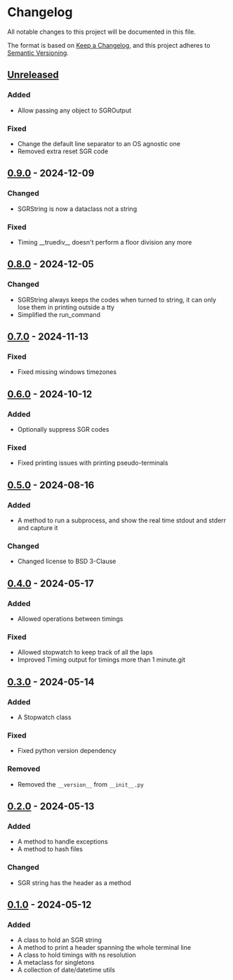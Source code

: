 # Changelog

All notable changes to this project will be documented in this file.

The format is based on [Keep a Changelog], and this project adheres to [Semantic Versioning].

## [Unreleased]

### Added

-   Allow passing any object to SGROutput

### Fixed

-   Change the default line separator to an OS agnostic one
-   Removed extra reset SGR code

## [0.9.0] - 2024-12-09

### Changed

-   SGRString is now a dataclass not a string

### Fixed

-   Timing \_\_truediv\_\_ doesn't perform a floor division any more

## [0.8.0] - 2024-12-05

### Changed

-   SGRString always keeps the codes when turned to string, it can only lose them in printing outside a tty
-   Simplified the run_command

## [0.7.0] - 2024-11-13

### Fixed

-   Fixed missing windows timezones

## [0.6.0] - 2024-10-12

### Added

-   Optionally suppress SGR codes

### Fixed

-   Fixed printing issues with printing pseudo-terminals

## [0.5.0] - 2024-08-16

### Added

-   A method to run a subprocess, and show the real time stdout and stderr and capture it

### Changed

-   Changed license to BSD 3-Clause

## [0.4.0] - 2024-05-17

### Added

-   Allowed operations between timings

### Fixed

-   Allowed stopwatch to keep track of all the laps
-   Improved Timing output for timings more than 1 minute.git

## [0.3.0] - 2024-05-14

### Added

-   A Stopwatch class

### Fixed

-   Fixed python version dependency

### Removed

-   Removed the `__version__` from `__init__.py`

## [0.2.0] - 2024-05-13

### Added

-   A method to handle exceptions
-   A method to hash files

### Changed

-   SGR string has the header as a method

## [0.1.0] - 2024-05-12

### Added

-   A class to hold an SGR string
-   A method to print a header spanning the whole terminal line
-   A class to hold timings with ns resolution
-   A metaclass for singletons
-   A collection of date/datetime utils

[Keep a Changelog]: https://keepachangelog.com/en/1.0.0/
[Semantic Versioning]: https://semver.org/spec/v2.0.0.html
[Unreleased]: https://github.com/spapanik/pyutilkit/compare/v0.9.0...main
[0.9.0]: https://github.com/spapanik/pyutilkit/compare/v0.8.0...v0.9.0
[0.8.0]: https://github.com/spapanik/pyutilkit/compare/v0.7.0...v0.8.0
[0.7.0]: https://github.com/spapanik/pyutilkit/compare/v0.6.0...v0.7.0
[0.6.0]: https://github.com/spapanik/pyutilkit/compare/v0.5.0...v0.6.0
[0.5.0]: https://github.com/spapanik/pyutilkit/compare/v0.4.0...v0.5.0
[0.4.0]: https://github.com/spapanik/pyutilkit/compare/v0.3.0...v0.4.0
[0.3.0]: https://github.com/spapanik/pyutilkit/compare/v0.2.0...v0.3.0
[0.2.0]: https://github.com/spapanik/pyutilkit/compare/v0.1.0...v0.2.0
[0.1.0]: https://github.com/spapanik/pyutilkit/releases/tag/v0.1.0
